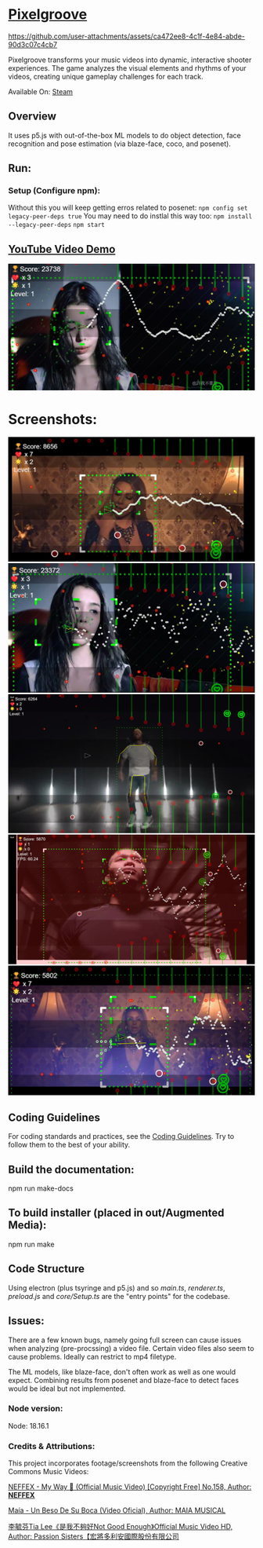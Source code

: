 # [Pixelgroove](https://store.steampowered.com/app/2871570/Pixelgroove)


https://github.com/user-attachments/assets/ca472ee8-4c1f-4e84-abde-90d3c07c4cb7


Pixelgroove transforms your music videos into dynamic, interactive shooter experiences. The game analyzes the visual elements and rhythms of your videos, creating unique gameplay challenges for each track.

Available On: [Steam](https://store.steampowered.com/app/2871570/Pixelgroove)


## Overview
It uses p5.js with out-of-the-box ML models to do object detection, face recognition and pose estimation (via blaze-face, coco, and posenet). 


## Run: 

### Setup (Configure npm):
Without this you will keep getting erros related to posenet:
`npm config set legacy-peer-deps true`
You may need to do instlal this way too:
`npm install --legacy-peer-deps`
`npm start`

## [YouTube Video Demo](https://youtu.be/_yfUnCqTTuc?si=khm1DMwF08Fv0SMM)
[![Video Demo](assets/images/06.jpg)](https://youtu.be/_yfUnCqTTuc?si=khm1DMwF08Fv0SMM)

# Screenshots:

![screenshot](assets/images/01.jpg)
![screenshot](assets/images/02.jpg)
![screenshot](assets/images/03.jpg)
![screenshot](assets/images/04.jpg)
![screenshot](assets/images/05.jpg)


## Coding Guidelines 
For coding standards and practices, see the [Coding Guidelines](./CODING_GUIDELINES.md).
Try to follow them to the best of your ability.

## Build the documentation:
npm run make-docs

## To build installer (placed in out/Augmented Media):

npm run make


## Code Structure

Using electron (plus tsyringe and p5.js) and so *main.ts*, *renderer.ts*, *preload.js* and *core/Setup.ts* are the "entry points" for the codebase.

## Issues:

There are a few known bugs, namely going full screen can cause issues when analyzing (pre-procssing) a video file. Certain video files also seem to cause problems.
Ideally can restrict to mp4 filetype. 

The ML models, like blaze-face, don't often work as well as one would expect. Combining results from posenet and blaze-face to detect faces would be ideal but not implemented.

### Node version:

Node: 18.16.1


### Credits & Attributions:
This project incorporates footage/screenshots from the following Creative Commons Music Videos:

[NEFFEX - My Way 😤 (Official Music Video) [Copyright Free] No.158, Author: **NEFFEX**](https://www.youtube.com/watch?v=a6j5lbt6OLQ)

[Maía - Un Beso De Su Boca (Video Oficial), Author: MAIA MUSICAL](https://www.youtube.com/watch?v=XoHIcfI7Z4Q)

[李毓芬Tia Lee《是我不夠好Not Good Enough》Official Music Video HD, Author: Passion Sisters【宏將多利安國際股份有限公司](https://www.youtube.com/watch?v=BsvIwqyiaJw)
